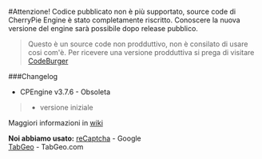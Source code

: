 #Attenzione!
Codice pubblicato non è più supportato, source code di CherryPie Engine è stato completamente riscritto. Сonoscere la nuova versione del engine sarà possibile dopo release pubblico.

>Questo è un source code non prodduttivo, non è consilato di usare cosi com'è. Per ricevere una versione prodduttiva si prega di visitare [CodeBurger](http://www.codeburger.it)

###Changelog
* CPEngine v3.7.6 - Obsoleta

>* versione iniziale

Maggiori informazioni in [wiki](https://github.com/CodeBurgerINT/CherryPie-Engine/wiki)

<b>Noi abbiamo usato:</b>
[reCaptcha](https://www.google.com/recaptcha/intro/index.html) - Google<br>
[TabGeo](http://tabgeo.com/) - TabGeo.com
